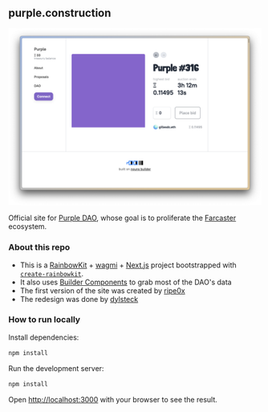 ## purple.construction

![purple.construction redesign screenshot](https://github.com/dylsteck/purple.construction/blob/main/public/purple/new-website-screenshot.png?raw=true)

Official site for [Purple DAO](purple.construction), whose goal is to proliferate the [Farcaster](https://farcaster.xyz) ecosystem. 

### About this repo

- This is a [RainbowKit](https://rainbowkit.com) + [wagmi](https://wagmi.sh) + [Next.js](https://nextjs.org/) project bootstrapped with [`create-rainbowkit`](https://github.com/rainbow-me/rainbowkit/tree/main/packages/create-rainbowkit).
- It also uses [Builder Components](https://buildercomponents.wtf/) to grab most of the DAO's data
- The first version of the site was created by [ripe0x](https://github.com/ripe0x)
- The redesign was done by [dylsteck](https://github.com/dylsteck)

### How to run locally

Install dependencies:

```bash
npm install
```

Run the development server:

```bash
npm install
```

Open [http://localhost:3000](http://localhost:3000) with your browser to see the result.